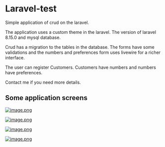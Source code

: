 # Laravel-test

Simple application of crud on the laravel.

The application uses a custom theme in the laravel. The version of laravel 8.15.0 and mysql database.

Crud has a migration to the tables in the database. The forms have some validations and the numbers and preferences form uses livewire for a richer interface.

The user can register Customers. Customers have numbers and numbers have preferences.

 Contact me if you need more details.

## Some application screens

[![image.png](https://i.postimg.cc/1t6qGV4T/image.png)](https://postimg.cc/wyqMHvXc)

[![image.png](https://i.postimg.cc/fb7sYwDC/image.png)](https://postimg.cc/XZvtb6ZB)

[![image.png](https://i.postimg.cc/JzxVhpqY/image.png)](https://postimg.cc/cvv59MPf)

[![image.png](https://i.postimg.cc/KcP9FRQJ/image.png)](https://postimg.cc/F1KbVFML)
